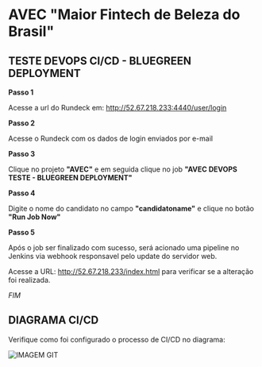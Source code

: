 AVEC "Maior Fintech de Beleza do Brasil"
==========================

TESTE DEVOPS CI/CD - BLUEGREEN DEPLOYMENT
--------------------

**Passo 1**

Acesse a url do Rundeck em: http://52.67.218.233:4440/user/login

**Passo 2**

Acesse o Rundeck com os dados de login enviados por e-mail

**Passo 3**

Clique no projeto **"AVEC"** e em seguida clique no job **"AVEC DEVOPS TESTE - BLUEGREEN DEPLOYMENT"**

**Passo 4**

Digite o nome do candidato no campo **"candidatoname"** e clique no botão **"Run Job Now"**

**Passo 5**

Após o job ser finalizado com sucesso, será acionado uma pipeline no Jenkins via webhook responsavel pelo update do servidor web.

Acesse a URL: http://52.67.218.233/index.html para verificar se a alteração foi realizada.

_FIM_

DIAGRAMA CI/CD
--------------

Verifique como foi configurado o processo de CI/CD no diagrama:

![IMAGEM GIT](https://github.com/flaviomrjr/ci-cd/blob/master/Avec/DIAGRAMA-BLUEGREEN.jpg?raw=true)
